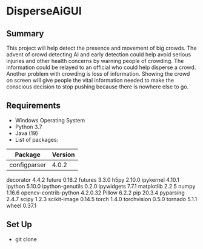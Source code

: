 # DisperseAiGUI

## Summary

This project will help detect the presence and movement of big crowds. The advent of crowd detecting AI and early detection could help avoid serious injuries and other health concerns by warning people of crowding. The information could be relayed to an official who could help disperse a crowd. Another problem with crowding is loss of information. Showing the crowd on screen will give people the vital information needed to make the conscious decision to stop pushing because there is nowhere else to go.

## Requirements

- Windows Operating System
- Python 3.7
- Java (19)
- List of packages:

|Package |                              Version|
|---------------------------------- |-----------|
|configparser    |                   4.0.2|
decorator                          4.4.2
future                             0.18.2
futures                            3.3.0
h5py                               2.10.0
ipykernel                          4.10.1
ipython                            5.10.0
ipython-genutils                   0.2.0
ipywidgets                         7.7.1
matplotlib                         2.2.5
numpy                              1.16.6
opencv-contrib-python              4.2.0.32
Pillow                             6.2.2
pip                                20.3.4
pyparsing                          2.4.7
scipy                              1.2.3
scikit-image       		             0.14.5
torch                              1.4.0
torchvision                        0.5.0
tornado                            5.1.1
wheel                              0.37.1


## Set Up

- git clone 

